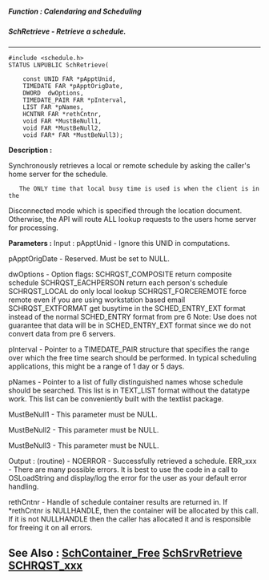 ##### Function : Calendaring and Scheduling
##### SchRetrieve - Retrieve a schedule.
---
```
#include <schedule.h>
STATUS LNPUBLIC SchRetrieve(

	const UNID FAR *pApptUnid,
	TIMEDATE FAR *pApptOrigDate,
	DWORD  dwOptions,
	TIMEDATE_PAIR FAR *pInterval,
	LIST FAR *pNames,
	HCNTNR FAR *rethCntnr,
	void FAR *MustBeNull1,
	void FAR *MustBeNull2,
	void FAR* FAR *MustBeNull3);
```
**Description :**

Synchronously retrieves a local or remote schedule by asking the caller's home 
server for the schedule.

       The ONLY time that local busy time is used is when the client is in the 
Disconnected mode which is specified through the location document.  Otherwise, 
the API will route ALL lookup requests to the users home server for processing.

**Parameters :**
Input :
pApptUnid  -  Ignore this UNID in computations.

pApptOrigDate  -  Reserved.  Must be set to NULL.

dwOptions  -  Option flags:
SCHRQST_COMPOSITE    return composite schedule
SCHRQST_EACHPERSON  return each person's schedule
SCHRQST_LOCAL do only local lookup
SCHRQST_FORCEREMOTE force remote even if you are using workstation based email
SCHRQST_EXTFORMAT get busytime in the SCHED_ENTRY_EXT format instead of the normal SCHED_ENTRY format from pre 6 Note: Use does not guarantee that data will be in SCHED_ENTRY_EXT format since we do not convert data from pre 6 servers.

pInterval  -   Pointer to a TIMEDATE_PAIR structure that specifies the range over which the free time search should be performed. In typical scheduling applications, this might be a range of 1 day or 5 days.

pNames  -  Pointer to a list of fully distinguished names whose schedule should be searched. This list is in TEXT_LIST format without the datatype work. This list can be conveniently built with the textlist package.

MustBeNull1  -  This parameter must be NULL.

MustBeNull2  -  This parameter must be NULL.

MustBeNull3  -  This parameter must be NULL.

Output :
(routine)  -  NOERROR - Successfully retrieved a schedule.
ERR_xxx - There are many possible errors. It is best to use the code in a call to OSLoadString and display/log the error for the user as your default error handling.


rethCntnr  -  Handle of schedule container results are returned in. If *rethCntnr is NULLHANDLE, then the container will be allocated by this call. If it is not NULLHANDLE then the caller has allocated it and is responsible for freeing it on all errors.


**See Also :**
[SchContainer_Free](/reference/Func/SchContainer_Free)
[SchSrvRetrieve](/reference/Func/SchSrvRetrieve)
[SCHRQST_xxx](/reference/Symb/SCHRQST_xxx)
---
